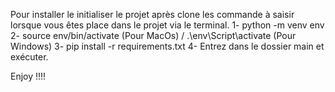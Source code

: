 Pour installer le initialiser le projet après clone les commande à saisir lorsque vous êtes place dans le projet via le terminal.
1- python -m venv env
2- source env/bin/activate (Pour MacOs)         /        .\env\Script\activate (Pour Windows)
3- pip install -r requirements.txt
4- Entrez dans le dossier main et exécuter.

Enjoy !!!!